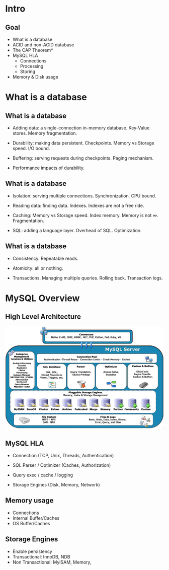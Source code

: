# Intro

## Goal

  - What is a database
  - ACID and non-ACID database
  - The CAP Theorem*
  - MySQL HLA
    - Connections
    - Processing
    - Storing
  - Memory & Disk usage



# What is a database

## What is a database

  - Adding data: a single-connection in-memory database. Key-Value stores. Memory fragmentation.
  
  - Durability: making data persistent. Checkpoints. Memory vs Storage speed. I/O bound.
    
  - Buffering: serving requests during checkpoints. Paging mechanism.
  
  - Performance impacts of durability.


## What is a database

  - Isolation: serving multiple connections. Synchronization. CPU bound.
  
  - Reading data: finding data. Indexes. Indexes are not a free ride. 
    
  - Caching: Memory vs Storage speed. Index memory. Memory is not $\infty$. Fragmentation.

  - SQL: adding a language layer. Overhead of SQL. Optimization. 


## What is a database

  - Consistency. Repeatable reads.
  
  - Atomicity: all or nothing.
  
  - Transactions. Managing multiple queries. Rolling back. Transaction logs.

# MySQL Overview
## High Level Architecture

![MySQL Architecture](./mysql-architecture.png)


## MySQL HLA

  - Connection (TCP, Unix, Threads, Authentication) 
    
  - SQL Parser / Optimizer (Caches, Authorization)

  - Query exec / cache / logging

  - Storage Engines (Disk, Memory, Network)

 
## Memory usage
  - Connections
  - Internal Buffer/Caches
  - OS Buffer/Caches


## Storage Engines

  - Enable persistency
  - Transactional: InnoDB, NDB
  - Non Transactional: MyISAM, Memory,
  
  
